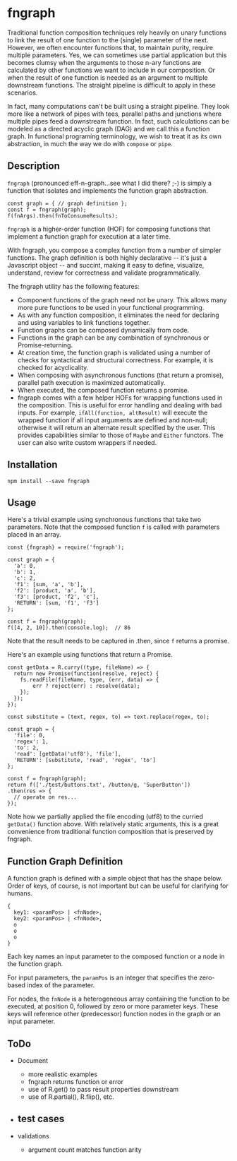 # fngraph

Traditional function composition techniques rely heavily on unary functions to link the result of one function to the (single) parameter of the next. However, we often encounter functions that, to maintain purity, require multiple parameters. Yes,
we can sometimes use partial application but this becomes clumsy when the arguments to those n-ary functions are calculated by other functions we want to include in our composition. Or when the result of one function is needed as an argument to multiple downstream functions. The straight pipeline is difficult to apply in these scenarios.

In fact, many computations can't be built using a straight pipeline. They look more like a network of pipes with tees, parallel paths and junctions where multiple pipes feed a downstream function. In fact, such calculations can be modeled as a directed acyclic graph (DAG) and we call this a function graph. In functional programing terminology, we wish to treat it as its own abstraction, in much the way we do with `compose` or `pipe`.

## Description

`fngraph` (pronounced eff-n-graph...see what I did there? ;-) is simply a function that isolates and implements the function graph abstraction.

```
const graph = { // graph definition };
const f = fngraph(graph);
f(fnArgs).then(fnToConsumeResults);
```

`fngraph` is a higher-order function (HOF) for composing functions that implement a function graph for execution at a later time.

With fngraph, you compose a complex function from a number of simpler functions. The graph definition is both highly declarative -- it's just a Javascript object -- and succint, making it easy to define, visualize, understand, review for correctness and validate programmatically.

The fngraph utility has the following features:
- Component functions of the graph need not be unary. This allows many more pure functions to be used in your functional programming.
- As with any function composition, it eliminates the need for declaring and using variables to link functions together.
- Function graphs can be composed dynamically from code.
- Functions in the graph can be any combination of synchronous or Promise-returning.
- At creation time, the function graph is validated using a number of checks for syntactical and structural correctness. For example, it is checked for acyclicality.
- When composing with asynchronous functions (that return a promise), parallel path execution is maximized automatically.
- When executed, the composed function returns a promise.
- fngraph comes with a few helper HOFs for wrapping functions used in the composition. This is useful for error handling and dealing with bad inputs. For example, `ifAll(function, altResult)` will execute the wrapped function if all input arguments are defined and non-null; otherwise it will return an alternate result specified by the user. This provides capabilities similar to those of `Maybe` and `Either` functors. The user can also write custom wrappers if needed.

## Installation

    npm install --save fngraph

## Usage

Here's a trivial example using synchronous functions that take two parameters. Note that the composed function `f` is called with parameters placed in an array.

```
const {fngraph} = require('fngraph');

const graph = {
  'a': 0,
  'b': 1,
  'c': 2,
  'f1': [sum, 'a', 'b'],
  'f2': [product, 'a', 'b'],
  'f3': [product, 'f2', 'c'],
  'RETURN': [sum, 'f1', 'f3']
};

const f = fngraph(graph);
f([4, 2, 10]).then(console.log);  // 86
```

Note that the result needs to be captured in .then, since `f` returns a promise.

Here's an example using functions that return a Promise.

```
const getData = R.curry((type, fileName) => {
  return new Promise(function(resolve, reject) {
    fs.readFile(fileName, type, (err, data) => {
        err ? reject(err) : resolve(data);
    });
  });
});

const substitute = (text, regex, to) => text.replace(regex, to);

const graph = {
  'file': 0,
  'regex': 1,
  'to': 2,
  'read': [getData('utf8'), 'file'],
  'RETURN': [substitute, 'read', 'regex', 'to']
};

const f = fngraph(graph);
return f(['./test/buttons.txt', /button/g, 'SuperButton'])
.then(res => {
  // operate on res...
});
```

Note how we partially applied the file encoding (utf8) to the curried `getData()` function above. With relatively static arguments, this is a great convenience from traditional function composition that is preserved by fngraph.

## Function Graph Definition
A function graph is defined with a simple object that has the shape below. Order of keys, of course, is not important but can be useful for clarifying for humans.
```
{
  key1: <paramPos> | <fnNode>,
  key2: <paramPos> | <fnNode>,
  o
  o
  o
}
```
Each key names an input parameter to the composed function or a node in the function graph.

For input parameters, the `paramPos` is an integer that specifies the zero-based index of the parameter.

For nodes, the `fnNode` is a heterogeneous array containing the function to be executed, at position 0, followed by zero or more parameter keys. These keys will reference other (predecessor) function nodes in the graph or an input parameter.

## ToDo

- Document
  - more realistic examples
  - fngraph returns function or error
  - use of R.get() to pass result properties downstream
  - use of R.partial(), R.flip(), etc.

- test cases
  - 

- validations
  - argument count matches function arity

